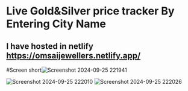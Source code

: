 # Live Gold&Silver price tracker By Entering City Name 

## I have hosted in netlify https://omsaijewellers.netlify.app/


#Screen short![Screenshot 2024-09-25 221941](https://github.com/user-attachments/assets/1e73f656-b208-407e-b1c7-2eb881c47614)

![Screenshot 2024-09-25 222010](https://github.com/user-attachments/assets/f23f49cd-f826-4f28-a006-b318b7135852)
![Screenshot 2024-09-25 222026](https://github.com/user-attachments/assets/0c65baae-1e8a-4bb2-9ba4-c0b0635037d3)
